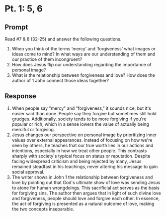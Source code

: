 #  Pt. 1: 5, 6

## Prompt

Read #7 & 8 (32-25) and answer the following questions.

1. When you think of the terms ‘mercy’ and ‘forgiveness’ what images or ideas come to mind? In what ways are our understanding of them and our practice of them incongruent?
2. How does Jesus flip our understanding regarding the importance of personal image?
3. What is the relationship between forgiveness and love? How does the author of 1 John connect those ideas together?  

## Response

1. When people say "mercy" and "forgiveness," it sounds nice, but it's easier said than done. People say they forgive but sometimes still hold grudges. Additionally, society tends to be more forgiving if you're popular or rich, which in a sense lowers the value of actually being merciful or forgiving.
2. Jesus changes our perspective on personal image by prioritizing inner values over external appearances. Instead of focusing on how we're seen by others, he teaches that our true worth lies in our actions and intentions, especially in how we treat other people. This contrasts sharply with society's typical focus on status or reputation. Despite facing widespread criticism and being rejected by many, Jesus remained steadfast in his teachings, never altering his message to gain social approval.
3. The writer shows in John 1 the relationship between forgiveness and love by pointing out that God's ultimate show of love was sending Jesus to atone for human wrongdoings. This sacrificial act serves as the basis for forgiving sins. The author then argues that in light of such divine love and forgiveness, people should love and forgive each other. In essence, the act of forgiving is presented as a natural outcome of love, making the two concepts inseparable.
